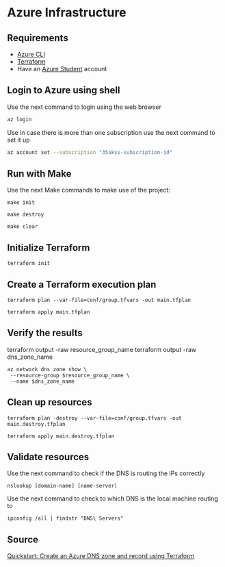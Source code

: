 # Azure Infrastructure

## Requirements

- [Azure CLI](https://learn.microsoft.com/en-us/cli/azure/install-azure-cli-windows?tabs=azure-cli)
- [Terraform](https://developer.hashicorp.com/terraform/downloads)
- Have an [Azure Student](https://azure.microsoft.com/en-us/free/students/) account

## Login to Azure using shell

Use the next command to login using the web browser

```bash
az login
```

Use in case there is more than one subscription use the next command to set it up

```bash
az account set --subscription "35akss-subscription-id"
```

## Run with Make

Use the next Make commands to make use of the project:

```
make init
```

```
make destroy
```

```
make clear
```

## Initialize Terraform

```
terraform init
```

## Create a Terraform execution plan

```
terraform plan --var-file=conf/group.tfvars -out main.tfplan
```

```
terraform apply main.tfplan
```

## Verify the results

terraform output -raw resource_group_name
terraform output -raw dns_zone_name

```
az network dns zone show \
 --resource-group $resource_group_name \
 --name $dns_zone_name
```

## Clean up resources

```
terraform plan -destroy --var-file=conf/group.tfvars -out main.destroy.tfplan
```

```
terraform apply main.destroy.tfplan
```

## Validate resources

Use the next command to check if the DNS is routing the IPs correctly

```
nslookup [domain-name] [name-server]
```

Use the next command to check to which DNS is the local machine routing to

```
ipconfig /all | findstr "DNS\ Servers"
```

## Source

[Quickstart: Create an Azure DNS zone and record using Terraform](https://learn.microsoft.com/en-us/azure/dns/dns-get-started-terraform?tabs=azure-cli)
